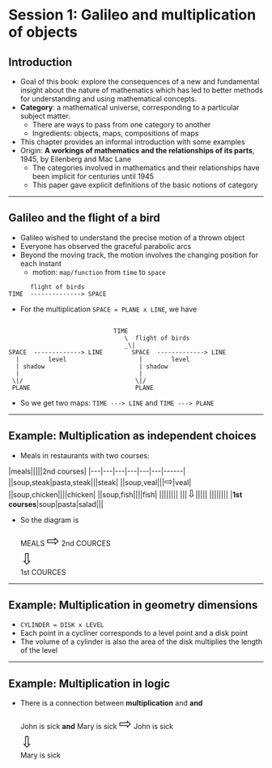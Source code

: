 
# Session 1: Galileo and multiplication of objects

## Introduction

  * Goal of this book: explore the consequences of a new and fundamental insight about the nature of mathematics which has led to better methods for understanding and using mathematical concepts.
  * **Category**: a mathematical universe, corresponding to a particular subject matter.
    * There are ways to pass from one category to another 
    * Ingredients: objects, maps, compositions of maps
  * This chapter provides an informal introduction with some examples
  * Origin: **A workings of mathematics and the relationships of its parts**, 1945, by Eilenberg and Mac Lane
    * The categories involved in mathematics and their relationships have been implicit for centuries until 1945
    * This paper gave explicit definitions of the basic notions of category


---

## Galileo and the flight of a bird

  * Galileo wished to understand the precise motion of a thrown object
  * Everyone has observed the graceful parabolic arcs
  * Beyond the moving track, the motion involves the changing position for each instant
    * motion: `map/function` from `time` to `space`

```
      flight of birds
TIME  --------------> SPACE
```

  * For the multiplication `SPACE = PLANE x LINE`, we have

```

                             TIME
                                \  flight of birds
                                _\|
SPACE  -------------> LINE        SPACE  -------------> LINE     
  |        level                    |        level
  | shadow                          | shadow
  |                                 |
 \|/                               \|/
 PLANE                             PLANE                   
```

  * So we get two maps: `TIME ---> LINE` and `TIME ---> PLANE`

---

## Example: Multiplication as independent choices

  * Meals in restaurants with two courses:

|meals|||||2nd courses|
|---|---|---|---|---|---|------|
||soup,steak|pasta,steak|||steak|
||soup,veal|||<span style='font-size:20px;'>&#8680;</span>|veal|
||soup,chicken||||chicken|
||soup,fish||||fish|
||||||||
|||<span style='font-size:20px;'>&#8681;</span>|||||
||||||||
|**1st courses**|soup|pasta|salad|||

  * So the diagram is

     MEALS  <span style='font-size:30px;'>&#8680;</span> 2nd COURCES
	 </br>
    <span style='font-size:30px;'>&#8681;</span></br>
  1st COURCES

---

## Example: Multiplication in geometry dimensions

  * `CYLINDER = DISK x LEVEL`
  * Each point in a cycliner corresponds to a level point and a disk point
  * The volume of a cylinder is also the area of the disk multiplies the length of the level

---

## Example: Multiplication in logic

  * There is a connection between **multiplication** and **and**

     John is sick **and** Mary is sick <span style='font-size:30px;'>&#8680;</span> John is sick
	 </br>
    <span style='font-size:30px;'>&#8681;</span></br>
	Mary is sick


